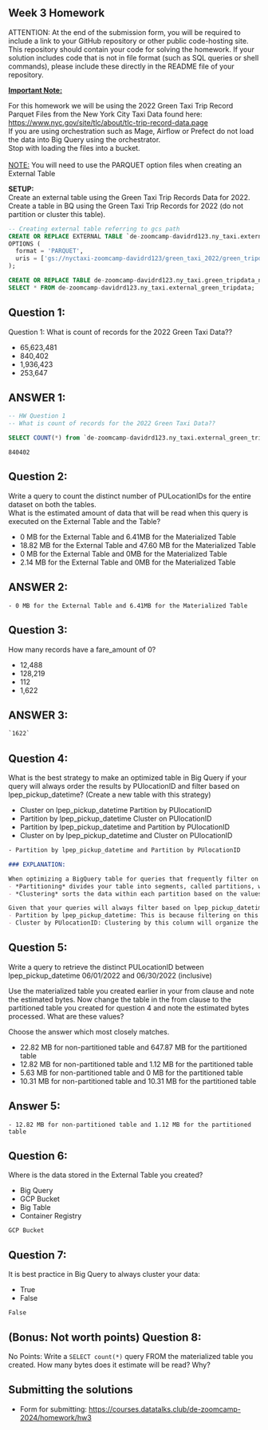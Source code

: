 ## Week 3 Homework
ATTENTION: At the end of the submission form, you will be required to include a link to your GitHub repository or other public code-hosting site. This repository should contain your code for solving the homework. If your solution includes code that is not in file format (such as SQL queries or shell commands), please include these directly in the README file of your repository.

<b><u>Important Note:</b></u> <p> For this homework we will be using the 2022 Green Taxi Trip Record Parquet Files from the New York
City Taxi Data found here: </br> https://www.nyc.gov/site/tlc/about/tlc-trip-record-data.page </br>
If you are using orchestration such as Mage, Airflow or Prefect do not load the data into Big Query using the orchestrator.</br> 
Stop with loading the files into a bucket. </br></br>
<u>NOTE:</u> You will need to use the PARQUET option files when creating an External Table</br>

<b>SETUP:</b></br>
Create an external table using the Green Taxi Trip Records Data for 2022. </br>
Create a table in BQ using the Green Taxi Trip Records for 2022 (do not partition or cluster this table). </br>
</p>

```sql
-- Creating external table referring to gcs path
CREATE OR REPLACE EXTERNAL TABLE `de-zoomcamp-davidrd123.ny_taxi.external_green_tripdata`
OPTIONS (
  format = 'PARQUET',
  uris = ['gs://nyctaxi-zoomcamp-davidrd123/green_taxi_2022/green_tripdata_2022-*.parquet']
);
```

```sql
CREATE OR REPLACE TABLE de-zoomcamp-davidrd123.ny_taxi.green_tripdata_non_partitioned AS
SELECT * FROM de-zoomcamp-davidrd123.ny_taxi.external_green_tripdata;
```

## Question 1:
Question 1: What is count of records for the 2022 Green Taxi Data??
- 65,623,481
- 840,402
- 1,936,423
- 253,647

## ANSWER 1:
```sql
-- HW Question 1
-- What is count of records for the 2022 Green Taxi Data??

SELECT COUNT(*) from `de-zoomcamp-davidrd123.ny_taxi.external_green_tripdata`;
```

```
840402
```


## Question 2:
Write a query to count the distinct number of PULocationIDs for the entire dataset on both the tables.</br> 
What is the estimated amount of data that will be read when this query is executed on the External Table and the Table?

- 0 MB for the External Table and 6.41MB for the Materialized Table
- 18.82 MB for the External Table and 47.60 MB for the Materialized Table
- 0 MB for the External Table and 0MB for the Materialized Table
- 2.14 MB for the External Table and 0MB for the Materialized Table

## ANSWER 2:

```
- 0 MB for the External Table and 6.41MB for the Materialized Table
```

## Question 3:
How many records have a fare_amount of 0?
- 12,488
- 128,219
- 112
- 1,622

## ANSWER 3:

```txt
`1622`
```

## Question 4:
What is the best strategy to make an optimized table in Big Query if your query will always order the results by PUlocationID and filter based on lpep_pickup_datetime? (Create a new table with this strategy)
- Cluster on lpep_pickup_datetime Partition by PUlocationID
- Partition by lpep_pickup_datetime  Cluster on PUlocationID
- Partition by lpep_pickup_datetime and Partition by PUlocationID
- Cluster on by lpep_pickup_datetime and Cluster on PUlocationID

```txt
- Partition by lpep_pickup_datetime and Partition by PUlocationID
```

```md
### EXPLANATION:

When optimizing a BigQuery table for queries that frequently filter on a specific column and order by another, you should consider both partitioning and clustering:
- *Partitioning* divides your table into segments, called partitions, which can make queries more efficient by limiting the amount of data that is scanned.
- *Clustering* sorts the data within each partition based on the values in one or more columns, which can further improve query performance by reducing the amount of data that must be read.

Given that your queries will always filter based on lpep_pickup_datetime and order the results by PUlocationID, the most effective strategy would be to:
- Partition by lpep_pickup_datetime: This is because filtering on this column will allow BigQuery to scan only the relevant partitions, which can greatly reduce the amount of data read and thus the cost and time of the query.
- Cluster by PUlocationID: Clustering by this column will organize the data within each partition, making the ordering operation more efficient.
```


## Question 5:
Write a query to retrieve the distinct PULocationID between lpep_pickup_datetime
06/01/2022 and 06/30/2022 (inclusive)</br>

Use the materialized table you created earlier in your from clause and note the estimated bytes. Now change the table in the from clause to the partitioned table you created for question 4 and note the estimated bytes processed. What are these values? </br>

Choose the answer which most closely matches.</br> 

- 22.82 MB for non-partitioned table and 647.87 MB for the partitioned table
- 12.82 MB for non-partitioned table and 1.12 MB for the partitioned table
- 5.63 MB for non-partitioned table and 0 MB for the partitioned table
- 10.31 MB for non-partitioned table and 10.31 MB for the partitioned table

## Answer 5:

```
- 12.82 MB for non-partitioned table and 1.12 MB for the partitioned table
```


## Question 6: 
Where is the data stored in the External Table you created?

- Big Query
- GCP Bucket
- Big Table
- Container Registry

```
GCP Bucket
```


## Question 7:
It is best practice in Big Query to always cluster your data:
- True
- False

```
False
```


## (Bonus: Not worth points) Question 8:
No Points: Write a `SELECT count(*)` query FROM the materialized table you created. How many bytes does it estimate will be read? Why?

 
## Submitting the solutions

* Form for submitting: https://courses.datatalks.club/de-zoomcamp-2024/homework/hw3


